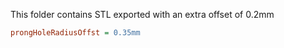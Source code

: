 This folder contains STL exported with an extra offset of 0.2mm 

```ini
prongHoleRadiusOffst = 0.35mm
```

